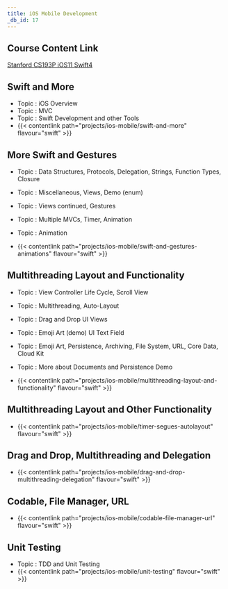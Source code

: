 ```yaml
---
title: iOS Mobile Development
_db_id: 17
---
```


## Course Content Link

[Stanford CS193P iOS11 Swift4](https://drive.google.com/drive/folders/1-TWZDChwwzkiGzt78QlPZDzN-j82JfR6)

## Swift and More

- Topic : iOS Overview
- Topic : MVC
- Topic : Swift Development and other Tools
- {{< contentlink path="projects/ios-mobile/swift-and-more" flavour="swift" >}}

## More Swift and Gestures

- Topic : Data Structures, Protocols, Delegation, Strings, Function Types, Closure

- Topic : Miscellaneous, Views, Demo (enum)

- Topic : Views continued, Gestures

- Topic : Multiple MVCs, Timer, Animation

- Topic : Animation

- {{< contentlink path="projects/ios-mobile/swift-and-gestures-animations" flavour="swift" >}}

## Multithreading Layout and Functionality

- Topic : View Controller Life Cycle, Scroll View

- Topic : Multithreading, Auto-Layout

- Topic : Drag and Drop UI Views

- Topic : Emoji Art (demo) UI Text Field

- Topic : Emoji Art, Persistence, Archiving, File System, URL, Core Data, Cloud Kit

- Topic : More about Documents and Persistence Demo

- {{< contentlink path="projects/ios-mobile/multithreading-layout-and-functionality" flavour="swift" >}}

## Multithreading Layout and Other Functionality

- {{< contentlink path="projects/ios-mobile/timer-segues-autolayout" flavour="swift" >}}

## Drag and Drop, Multithreading and Delegation

- {{< contentlink path="projects/ios-mobile/drag-and-drop-multithreading-delegation" flavour="swift" >}}

## Codable, File Manager, URL

- {{< contentlink path="projects/ios-mobile/codable-file-manager-url" flavour="swift" >}}

## Unit Testing

- Topic : TDD and Unit Testing
- {{< contentlink path="projects/ios-mobile/unit-testing" flavour="swift" >}}
